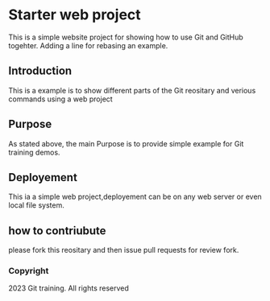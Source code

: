 # Starter web project
This is a simple website project for showing how to use Git and GitHub togehter. Adding a line for rebasing an example.
## Introduction
This is a example is to show different parts of the Git
reositary and verious commands using a web project
## Purpose
As stated above, the main Purpose is to provide
simple example for Git training demos.
## Deployement
This ia a simple web project,deployement can be
on any web server or even local file system.
## how to contriubute
 please fork this reositary and then issue pull requests for review fork.

### Copyright
2023 Git training. All rights reserved